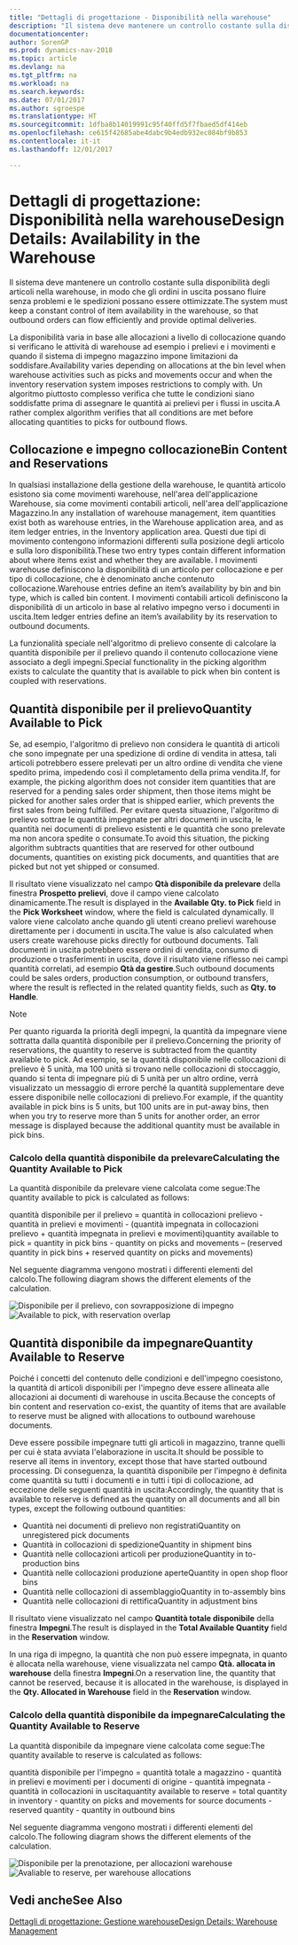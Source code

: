 ```yaml
---
title: "Dettagli di progettazione - Disponibilità nella warehouse"
description: "Il sistema deve mantenere un controllo costante sulla disponibilità degli articoli nella warehouse, in modo che gli ordini in uscita possano fluire senza problemi e le spedizioni possano essere ottimizzate."
documentationcenter: 
author: SorenGP
ms.prod: dynamics-nav-2018
ms.topic: article
ms.devlang: na
ms.tgt_pltfrm: na
ms.workload: na
ms.search.keywords: 
ms.date: 07/01/2017
ms.author: sgroespe
ms.translationtype: HT
ms.sourcegitcommit: 1dfba8b14019991c95f40ffd5f7fbaed5df414eb
ms.openlocfilehash: ce615f42685abe4dabc9b4edb932ec084bf9b853
ms.contentlocale: it-it
ms.lasthandoff: 12/01/2017

---
```

# <a name="design-details-availability-in-the-warehouse"></a><span data-ttu-id="6c1a9-103">Dettagli di progettazione: Disponibilità nella warehouse</span><span class="sxs-lookup"><span data-stu-id="6c1a9-103">Design Details: Availability in the Warehouse</span></span>
<span data-ttu-id="6c1a9-104">Il sistema deve mantenere un controllo costante sulla disponibilità degli articoli nella warehouse, in modo che gli ordini in uscita possano fluire senza problemi e le spedizioni possano essere ottimizzate.</span><span class="sxs-lookup"><span data-stu-id="6c1a9-104">The system must keep a constant control of item availability in the warehouse, so that outbound orders can flow efficiently and provide optimal deliveries.</span></span>  

 <span data-ttu-id="6c1a9-105">La disponibilità varia in base alle allocazioni a livello di collocazione quando si verificano le attività di warehouse ad esempio i prelievi e i movimenti e quando il sistema di impegno magazzino impone limitazioni da soddisfare.</span><span class="sxs-lookup"><span data-stu-id="6c1a9-105">Availability varies depending on allocations at the bin level when warehouse activities such as picks and movements occur and when the inventory reservation system imposes restrictions to comply with.</span></span> <span data-ttu-id="6c1a9-106">Un algoritmo piuttosto complesso verifica che tutte le condizioni siano soddisfatte prima di assegnare le quantità ai prelievi per i flussi in uscita.</span><span class="sxs-lookup"><span data-stu-id="6c1a9-106">A rather complex algorithm verifies that all conditions are met before allocating quantities to picks for outbound flows.</span></span>  

## <a name="bin-content-and-reservations"></a><span data-ttu-id="6c1a9-107">Collocazione e impegno collocazione</span><span class="sxs-lookup"><span data-stu-id="6c1a9-107">Bin Content and Reservations</span></span>  
 <span data-ttu-id="6c1a9-108">In qualsiasi installazione della gestione della warehouse, le quantità articolo esistono sia come movimenti warehouse, nell'area dell'applicazione Warehouse, sia come movimenti contabili articoli, nell'area dell'applicazione Magazzino.</span><span class="sxs-lookup"><span data-stu-id="6c1a9-108">In any installation of warehouse management, item quantities exist both as warehouse entries, in the Warehouse application area, and as item ledger entries, in the Inventory application area.</span></span> <span data-ttu-id="6c1a9-109">Questi due tipi di movimento contengono informazioni differenti sulla posizione degli articolo e sulla loro disponibilità.</span><span class="sxs-lookup"><span data-stu-id="6c1a9-109">These two entry types contain different information about where items exist and whether they are available.</span></span> <span data-ttu-id="6c1a9-110">I movimenti warehouse definiscono la disponibilità di un articolo per collocazione e per tipo di collocazione, che è denominato anche contenuto collocazione.</span><span class="sxs-lookup"><span data-stu-id="6c1a9-110">Warehouse entries define an item’s availability by bin and bin type, which is called bin content.</span></span> <span data-ttu-id="6c1a9-111">I movimenti contabili articoli definiscono la disponibilità di un articolo in base al relativo impegno verso i documenti in uscita.</span><span class="sxs-lookup"><span data-stu-id="6c1a9-111">Item ledger entries define an item’s availability by its reservation to outbound documents.</span></span>  

 <span data-ttu-id="6c1a9-112">La funzionalità speciale nell'algoritmo di prelievo consente di calcolare la quantità disponibile per il prelievo quando il contenuto collocazione viene associato a degli impegni.</span><span class="sxs-lookup"><span data-stu-id="6c1a9-112">Special functionality in the picking algorithm exists to calculate the quantity that is available to pick when bin content is coupled with reservations.</span></span>  

## <a name="quantity-available-to-pick"></a><span data-ttu-id="6c1a9-113">Quantità disponibile per il prelievo</span><span class="sxs-lookup"><span data-stu-id="6c1a9-113">Quantity Available to Pick</span></span>  
 <span data-ttu-id="6c1a9-114">Se, ad esempio, l'algoritmo di prelievo non considera le quantità di articoli che sono impegnate per una spedizione di ordine di vendita in attesa, tali articoli potrebbero essere prelevati per un altro ordine di vendita che viene spedito prima, impedendo così il completamento della prima vendita.</span><span class="sxs-lookup"><span data-stu-id="6c1a9-114">If, for example, the picking algorithm does not consider item quantities that are reserved for a pending sales order shipment, then those items might be picked for another sales order that is shipped earlier, which prevents the first sales from being fulfilled.</span></span> <span data-ttu-id="6c1a9-115">Per evitare questa situazione, l'algoritmo di prelievo sottrae le quantità impegnate per altri documenti in uscita, le quantità nei documenti di prelievo esistenti e le quantità che sono prelevate ma non ancora spedite o consumate.</span><span class="sxs-lookup"><span data-stu-id="6c1a9-115">To avoid this situation, the picking algorithm subtracts quantities that are reserved for other outbound documents, quantities on existing pick documents, and quantities that are picked but not yet shipped or consumed.</span></span>  

 <span data-ttu-id="6c1a9-116">Il risultato viene visualizzato nel campo **Qtà disponibile da prelevare** della finestra **Prospetto prelievi**, dove il campo viene calcolato dinamicamente.</span><span class="sxs-lookup"><span data-stu-id="6c1a9-116">The result is displayed in the **Available Qty. to Pick** field in the **Pick Worksheet** window, where the field is calculated dynamically.</span></span> <span data-ttu-id="6c1a9-117">Il valore viene calcolato anche quando gli utenti creano prelievi warehouse direttamente per i documenti in uscita.</span><span class="sxs-lookup"><span data-stu-id="6c1a9-117">The value is also calculated when users create warehouse picks directly for outbound documents.</span></span> <span data-ttu-id="6c1a9-118">Tali documenti in uscita potrebbero essere ordini di vendita, consumo di produzione o trasferimenti in uscita, dove il risultato viene riflesso nei campi quantità correlati, ad esempio **Qtà da gestire**.</span><span class="sxs-lookup"><span data-stu-id="6c1a9-118">Such outbound documents could be sales orders, production consumption, or outbound transfers, where the result is reflected in the related quantity fields, such as **Qty. to Handle**.</span></span>  

> [!NOTE]  
>  <span data-ttu-id="6c1a9-119">Per quanto riguarda la priorità degli impegni, la quantità da impegnare viene sottratta dalla quantità disponibile per il prelievo.</span><span class="sxs-lookup"><span data-stu-id="6c1a9-119">Concerning the priority of reservations, the quantity to reserve is subtracted from the quantity available to pick.</span></span> <span data-ttu-id="6c1a9-120">Ad esempio, se la quantità disponibile nelle collocazioni di prelievo è 5 unità, ma 100 unità si trovano nelle collocazioni di stoccaggio, quando si tenta di impegnare più di 5 unità per un altro ordine, verrà visualizzato un messaggio di errore perché la quantità supplementare deve essere disponibile nelle collocazioni di prelievo.</span><span class="sxs-lookup"><span data-stu-id="6c1a9-120">For example, if the quantity available in pick bins is 5 units, but 100 units are in put-away bins, then when you try to reserve more than 5 units for another order, an error message is displayed because the additional quantity must be available in pick bins.</span></span>  

### <a name="calculating-the-quantity-available-to-pick"></a><span data-ttu-id="6c1a9-121">Calcolo della quantità disponibile da prelevare</span><span class="sxs-lookup"><span data-stu-id="6c1a9-121">Calculating the Quantity Available to Pick</span></span>  
 <span data-ttu-id="6c1a9-122">La quantità disponibile da prelevare viene calcolata come segue:</span><span class="sxs-lookup"><span data-stu-id="6c1a9-122">The quantity available to pick is calculated as follows:</span></span>  

 <span data-ttu-id="6c1a9-123">quantità disponibile per il prelievo = quantità in collocazioni prelievo - quantità in prelievi e movimenti - (quantità impegnata in collocazioni prelievo + quantità impegnata in prelievi e movimenti)</span><span class="sxs-lookup"><span data-stu-id="6c1a9-123">quantity available to pick = quantity in pick bins - quantity on picks and movements – (reserved quantity in pick bins + reserved quantity on picks and movements)</span></span>  

 <span data-ttu-id="6c1a9-124">Nel seguente diagramma vengono mostrati i differenti elementi del calcolo.</span><span class="sxs-lookup"><span data-stu-id="6c1a9-124">The following diagram shows the different elements of the calculation.</span></span>  

 <span data-ttu-id="6c1a9-125">![Disponibile per il prelievo, con sovrapposizione di impegno](media/design_details_warehouse_management_availability_2.png "design_details_warehouse_management_availability_2")</span><span class="sxs-lookup"><span data-stu-id="6c1a9-125">![Available to pick, with reservation overlap](media/design_details_warehouse_management_availability_2.png "design_details_warehouse_management_availability_2")</span></span>  

## <a name="quantity-available-to-reserve"></a><span data-ttu-id="6c1a9-126">Quantità disponibile da impegnare</span><span class="sxs-lookup"><span data-stu-id="6c1a9-126">Quantity Available to Reserve</span></span>  
 <span data-ttu-id="6c1a9-127">Poiché i concetti del contenuto delle condizioni e dell'impegno coesistono, la quantità di articoli disponibili per l'impegno deve essere allineata alle allocazioni ai documenti di warehouse in uscita.</span><span class="sxs-lookup"><span data-stu-id="6c1a9-127">Because the concepts of bin content and reservation co-exist, the quantity of items that are available to reserve must be aligned with allocations to outbound warehouse documents.</span></span>  

 <span data-ttu-id="6c1a9-128">Deve essere possibile impegnare tutti gli articoli in magazzino, tranne quelli per cui è stata avviata l'elaborazione in uscita.</span><span class="sxs-lookup"><span data-stu-id="6c1a9-128">It should be possible to reserve all items in inventory, except those that have started outbound processing.</span></span> <span data-ttu-id="6c1a9-129">Di conseguenza, la quantità disponibile per l'impegno è definita come quantità su tutti i documenti e in tutti i tipi di collocazione, ad eccezione delle seguenti quantità in uscita:</span><span class="sxs-lookup"><span data-stu-id="6c1a9-129">Accordingly, the quantity that is available to reserve is defined as the quantity on all documents and all bin types, except the following outbound quantities:</span></span>  

-   <span data-ttu-id="6c1a9-130">Quantità nei documenti di prelievo non registrati</span><span class="sxs-lookup"><span data-stu-id="6c1a9-130">Quantity on unregistered pick documents</span></span>  
-   <span data-ttu-id="6c1a9-131">Quantità in collocazioni di spedizione</span><span class="sxs-lookup"><span data-stu-id="6c1a9-131">Quantity in shipment bins</span></span>  
-   <span data-ttu-id="6c1a9-132">Quantità nelle collocazioni articoli per produzione</span><span class="sxs-lookup"><span data-stu-id="6c1a9-132">Quantity in to-production bins</span></span>  
-   <span data-ttu-id="6c1a9-133">Quantità nelle collocazioni produzione aperte</span><span class="sxs-lookup"><span data-stu-id="6c1a9-133">Quantity in open shop floor bins</span></span>  
-   <span data-ttu-id="6c1a9-134">Quantità nelle collocazioni di assemblaggio</span><span class="sxs-lookup"><span data-stu-id="6c1a9-134">Quantity in to-assembly bins</span></span>  
-   <span data-ttu-id="6c1a9-135">Quantità nelle collocazioni di rettifica</span><span class="sxs-lookup"><span data-stu-id="6c1a9-135">Quantity in adjustment bins</span></span>  

 <span data-ttu-id="6c1a9-136">Il risultato viene visualizzato nel campo **Quantità totale disponibile** della finestra **Impegni**.</span><span class="sxs-lookup"><span data-stu-id="6c1a9-136">The result is displayed in the **Total Available Quantity** field in the **Reservation** window.</span></span>  

 <span data-ttu-id="6c1a9-137">In una riga di impegno, la quantità che non può essere impegnata, in quanto è allocata nella warehouse, viene visualizzata nel campo **Qtà. allocata in warehouse** della finestra **Impegni**.</span><span class="sxs-lookup"><span data-stu-id="6c1a9-137">On a reservation line, the quantity that cannot be reserved, because it is allocated in the warehouse, is displayed in the **Qty. Allocated in Warehouse** field in the **Reservation** window.</span></span>  

### <a name="calculating-the-quantity-available-to-reserve"></a><span data-ttu-id="6c1a9-138">Calcolo della quantità disponibile da impegnare</span><span class="sxs-lookup"><span data-stu-id="6c1a9-138">Calculating the Quantity Available to Reserve</span></span>  
 <span data-ttu-id="6c1a9-139">La quantità disponibile da impegnare viene calcolata come segue:</span><span class="sxs-lookup"><span data-stu-id="6c1a9-139">The quantity available to reserve is calculated as follows:</span></span>  

 <span data-ttu-id="6c1a9-140">quantità disponibile per l'impegno = quantità totale a magazzino - quantità in prelievi e movimenti per i documenti di origine - quantità impegnata - quantità in collocazioni in uscita</span><span class="sxs-lookup"><span data-stu-id="6c1a9-140">quantity available to reserve = total quantity in inventory - quantity on picks and movements for source documents - reserved quantity - quantity in outbound bins</span></span>  

 <span data-ttu-id="6c1a9-141">Nel seguente diagramma vengono mostrati i differenti elementi del calcolo.</span><span class="sxs-lookup"><span data-stu-id="6c1a9-141">The following diagram shows the different elements of the calculation.</span></span>  

 <span data-ttu-id="6c1a9-142">![Disponibile per la prenotazione, per allocazioni warehouse](media/design_details_warehouse_management_availability_3.png "design_details_warehouse_management_availability_3")</span><span class="sxs-lookup"><span data-stu-id="6c1a9-142">![Avaliable to reserve, per warehouse allocations](media/design_details_warehouse_management_availability_3.png "design_details_warehouse_management_availability_3")</span></span>  

## <a name="see-also"></a><span data-ttu-id="6c1a9-143">Vedi anche</span><span class="sxs-lookup"><span data-stu-id="6c1a9-143">See Also</span></span>  
 [<span data-ttu-id="6c1a9-144">Dettagli di progettazione: Gestione warehouse</span><span class="sxs-lookup"><span data-stu-id="6c1a9-144">Design Details: Warehouse Management</span></span>](design-details-warehouse-management.md)

